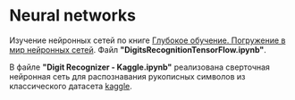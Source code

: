 # Neural networks

Изучение нейронных сетей по книге [Глубокое обучение. Погружение в мир нейронных сетей](https://www.ozon.ru/context/detail/id/142987816/). Файл **"DigitsRecognitionTensorFlow.ipynb"**.

В файле **"Digit Recognizer - Kaggle.ipynb"** реализована сверточная нейронная сеть для распознавания рукописных символов из классического датасета [kaggle](https://www.kaggle.com/c/digit-recognizer). 
 
